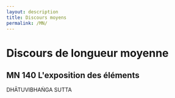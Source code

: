 ```yaml
---
layout: description
title: Discours moyens
permalink: /MN/
---
```


# Discours de longueur moyenne

## MN 140 L'exposition des éléments

DHĀTUVIBHAṄGA SUTTA

